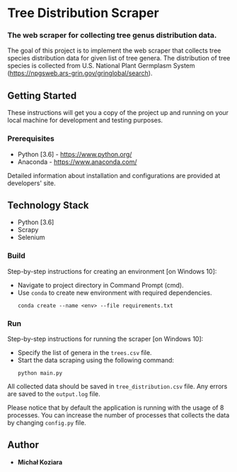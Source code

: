 # Tree Distribution Scraper

### The web scraper for collecting tree genus distribution data.

The goal of this project is to implement the web scraper that collects tree species distribution data for given list of tree genera.
The distribution of tree species is collected from U.S. National Plant Germplasm System (https://npgsweb.ars-grin.gov/gringlobal/search).

## Getting Started

These instructions will get you a copy of the project up and running on 
your local machine for development and testing purposes.

### Prerequisites

* Python [3.6] - https://www.python.org/
* Anaconda - https://www.anaconda.com/

Detailed information about installation and configurations are provided at developers' site.

## Technology Stack

* Python [3.6]
* Scrapy
* Selenium

### Build

Step-by-step instructions for creating an environment [on Windows 10]:
* Navigate to project directory in Command Prompt (cmd).
* Use ``conda`` to create new environment with required dependencies.
  ```
  conda create --name <env> --file requirements.txt
  ```

### Run

Step-by-step instructions for running the scraper [on Windows 10]:
* Specify the list of genera in the ``trees.csv`` file.
* Start the data scraping using the following command:
  ```
  python main.py
  ```

All collected data should be saved in ``tree_distribution.csv`` file.
Any errors are saved to the ``output.log`` file.

Please notice that by default the application is running with the usage of 8 processes.
You can increase the number of processes that collects the data by changing ``config.py`` file.

## Author

* **Michał Koziara** 
